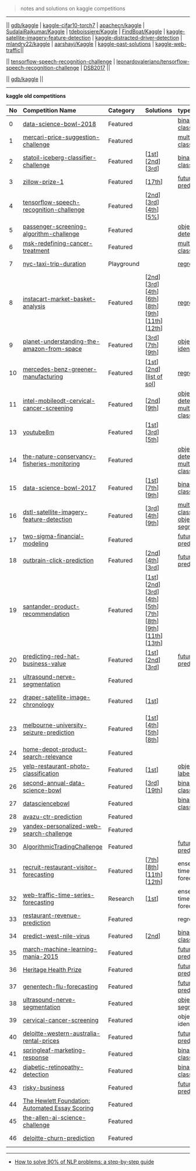 

> notes and solutions on kaggle competitions

---------

|| [gdb/kaggle](https://github.com/gdb/kaggle) | [kaggle-cifar10-torch7](https://github.com/nagadomi/kaggle-cifar10-torch7) | [apachecn/kaggle](https://github.com/apachecn/kaggle) | [SudalaiRajkumar/Kaggle](https://github.com/SudalaiRajkumar/Kaggle) | [tdeboissiere/Kaggle](https://github.com/tdeboissiere/Kaggle) | [FindBoat/Kaggle](https://github.com/FindBoat/Kaggle) | [kaggle-satellite-imagery-feature-detection](https://github.com/toshi-k/kaggle-satellite-imagery-feature-detection) | [kaggle-distracted-driver-detection](https://github.com/toshi-k/kaggle-distracted-driver-detection) | [mlandry22/kaggle](https://github.com/mlandry22/kaggle) | [aarshayj/Kaggle](https://github.com/aarshayj/Kaggle) | [kaggle-past-solutions](https://github.com/EliotAndres/kaggle-past-solutions) | [kaggle-web-traffic](https://github.com/Arturus/kaggle-web-traffic)||

|| [tensorflow-speech-recognition-challenge](https://github.com/ace19-dev/tensorflow-speech-recognition-challenge) | [leonardovaleriano/tensorflow-speech-recognition-challenge](https://github.com/leonardovaleriano/tensorflow-speech-recognition-challenge) | [DSB2017](https://github.com/lfz/DSB2017) ||


|| [gdb/kaggle](https://github.com/gdb/kaggle) ||

-------------------

**kaggle old competitions**

| **No** | **Competition Name** | **Category** | **Solutions** | **type** | **Eval metric**  |**Tests**
|:-------|:----------------------------------|:------------------------------|:--------------------------------| :-----|:-----|:---------|
|  0  |    [data-science-bowl-2018](https://www.kaggle.com/c/data-science-bowl-2018)  |   Featured |   | [binary-classification](https://www.kaggle.com/tags/binary-classification) | intersection over union (IoU)   | |
|   1  |   [mercari-price-suggestion-challenge](https://www.kaggle.com/c/mercari-price-suggestion-challenge) | Featured   |   | [multiclass-classification](https://www.kaggle.com/tags/multiclass-classification) | RMSLE | |
|  2    |  [statoil-iceberg-classifier-challenge](https://www.kaggle.com/c/statoil-iceberg-classifier-challenge)      |  Featured        |      [[1st](https://www.kaggle.com/c/statoil-iceberg-classifier-challenge/discussion/48241)][[2nd](https://www.kaggle.com/c/statoil-iceberg-classifier-challenge/discussion/48294)] [[3rd](https://www.kaggle.com/c/statoil-iceberg-classifier-challenge/discussion/48207)]     | [binary-classification](https://www.kaggle.com/tags/binary-classification)  |     LogLoss     | Done  |
|  3    | [zillow-prize-1](https://www.kaggle.com/c/zillow-prize-1)       |  Featured      | [[17th](https://www.kaggle.com/c/zillow-prize-1/discussion/47434)]         |  [future-prediction](https://www.kaggle.com/tags/future-prediction)    |   MeanAbsoluteError       |     |
|  4    |  [tensorflow-speech-recognition-challenge](https://www.kaggle.com/c/tensorflow-speech-recognition-challenge)      |  Featured        | [[2nd](https://www.kaggle.com/c/tensorflow-speech-recognition-challenge/discussion/47715)] [[3rd](https://www.kaggle.com/c/tensorflow-speech-recognition-challenge/discussion/47722)] [[4th](https://www.kaggle.com/c/tensorflow-speech-recognition-challenge/discussion/47674)]  [[5%](https://www.kaggle.com/c/tensorflow-speech-recognition-challenge/discussion/47687)]      |      |     Multiclass Accuracy      |     |
|  5    |  [passenger-screening-algorithm-challenge](https://www.kaggle.com/c/passenger-screening-algorithm-challenge)      |  Featured        |          | [object-detection](https://www.kaggle.com/tags/object-detection)     |     LogLoss     |     |
|  6    |  [msk-redefining-cancer-treatment](https://www.kaggle.com/c/msk-redefining-cancer-treatment)      |  Featured        |          |  [multiclass-classification](https://www.kaggle.com/tags/multiclass-classification)    |     Multi Class Log Loss     |     |
|  7    |  [nyc-taxi-trip-duration](https://www.kaggle.com/c/nyc-taxi-trip-duration)      |  Playground         |          |  [regression](https://www.kaggle.com/tags/regression)    |     Multi Class Log Loss     |     |
|  8    |  [instacart-market-basket-analysis](https://www.kaggle.com/c/instacart-market-basket-analysis)      |  Featured          |   [[2nd](https://www.kaggle.com/c/instacart-market-basket-analysis/discussion/38143)]  [[3rd](https://www.kaggle.com/c/instacart-market-basket-analysis/discussion/38097)] [[4th](https://www.kaggle.com/c/instacart-market-basket-analysis/discussion/38102)] [[6th](https://www.kaggle.com/c/instacart-market-basket-analysis/discussion/38112)] [[8th](https://www.kaggle.com/c/instacart-market-basket-analysis/discussion/38161)] [[9th](https://www.kaggle.com/c/instacart-market-basket-analysis/discussion/38100)] [[11th](https://www.kaggle.com/c/instacart-market-basket-analysis/discussion/38126)] [[12th](https://www.kaggle.com/c/instacart-market-basket-analysis/discussion/38110)]      |   [regression](https://www.kaggle.com/tags/regression)    |     mean F1 score     |     |
|  9    |  [planet-understanding-the-amazon-from-space](https://www.kaggle.com/c/planet-understanding-the-amazon-from-space)      |  Featured          |   [[3rd](https://www.kaggle.com/c/planet-understanding-the-amazon-from-space/discussion/38831)] [[7th](https://www.kaggle.com/c/planet-understanding-the-amazon-from-space/discussion/36955)] [[9th](https://www.kaggle.com/c/planet-understanding-the-amazon-from-space/discussion/36887)]     |  [object-identification](https://www.kaggle.com/tags/object-identification)    |     mean F1 score     |     |
|  10   |  [mercedes-benz-greener-manufacturing](https://www.kaggle.com/c/mercedes-benz-greener-manufacturing)      |  Featured          | [[1st](https://www.kaggle.com/c/mercedes-benz-greener-manufacturing/discussion/37700)]  [[2nd](https://www.kaggle.com/c/mercedes-benz-greener-manufacturing/discussion/36390)]  [[list of sol](https://www.kaggle.com/c/mercedes-benz-greener-manufacturing/discussion/36176)]       |  [regression](https://www.kaggle.com/tags/regression)    |     R^2     |     |
|  11    |  [intel-mobileodt-cervical-cancer-screening](https://www.kaggle.com/c/intel-mobileodt-cervical-cancer-screening)      |  Featured          | [[2nd](https://www.kaggle.com/c/intel-mobileodt-cervical-cancer-screening/discussion/35478)]   [[9th](https://www.kaggle.com/c/intel-mobileodt-cervical-cancer-screening/discussion/35104)]        |  [object-detection](https://www.kaggle.com/tags/object-detection), [multiclass-classification](https://www.kaggle.com/tags/multiclass-classification)    |    logloss    |     |
|  13   |  [youtube8m](https://www.kaggle.com/c/youtube8m)      |  Featured          | [[1st](https://www.kaggle.com/c/youtube8m/discussion/35063)]  [[3rd](https://www.kaggle.com/c/youtube8m/discussion/36541)]  [[5th](https://www.kaggle.com/c/youtube8m/discussion/34751)]        |      |     GAP    |     |
|  14    |  [the-nature-conservancy-fisheries-monitoring](https://www.kaggle.com/c/the-nature-conservancy-fisheries-monitoring)      |  Featured          |          | [object-detection](https://www.kaggle.com/tags/object-detection), [multiclass-classification](https://www.kaggle.com/tags/multiclass-classification)    |     logloss     |     |
|  15    |  [data-science-bowl-2017](https://www.kaggle.com/c/data-science-bowl-2017)      |  Featured          | [[1st](https://github.com/lfz/DSB2017)] [[7th](https://www.kaggle.com/c/data-science-bowl-2017/discussion/31576)] [[9th](https://www.kaggle.com/c/data-science-bowl-2017/discussion/31548)]         |  [binary-classification](https://www.kaggle.com/tags/binary-classification)    |     LogLoss    |     |
|  16   |  [dstl-satellite-imagery-feature-detection](https://www.kaggle.com/c/dstl-satellite-imagery-feature-detection)      |  Featured          |   [[3rd](https://www.kaggle.com/c/dstl-satellite-imagery-feature-detection/discussion/31419)]  [[4th](https://www.kaggle.com/c/dstl-satellite-imagery-feature-detection/discussion/31505)]  [[9th](https://www.kaggle.com/c/dstl-satellite-imagery-feature-detection/discussion/30123)]       |  [multiclass-classification](https://www.kaggle.com/tags/multiclass-classification), [object-segmentation](https://www.kaggle.com/tags/object-segmentation)    |     Jaccard    |     |
|  17    |  [two-sigma-financial-modeling](https://www.kaggle.com/c/two-sigma-financial-modeling)      |  Featured          |          |     [future-prediction](https://www.kaggle.com/tags/future-prediction) |     R2    |     |
|  18   |  [outbrain-click-prediction](https://www.kaggle.com/c/outbrain-click-prediction)      |  Featured          |   [[2nd](https://www.kaggle.com/c/outbrain-click-prediction/discussion/27977)]  [[4th](https://www.kaggle.com/c/outbrain-click-prediction/discussion/27926)]  [[3rd](https://www.kaggle.com/c/outbrain-click-prediction/discussion/27923)]  |   [future-prediction](https://www.kaggle.com/tags/future-prediction)   |     MAP@12    |     |
|  19    |  [santander-product-recommendation](https://www.kaggle.com/c/santander-product-recommendation)      |  Featured          |  [[1st](https://www.kaggle.com/c/santander-product-recommendation/discussion/26835)]  [[2nd](https://www.kaggle.com/c/santander-product-recommendation/discussion/26824)] [[3rd](https://www.kaggle.com/c/santander-product-recommendation/discussion/26899)] [[4th](https://www.kaggle.com/c/santander-product-recommendation/discussion/26845)] [[5th](https://www.kaggle.com/c/santander-product-recommendation/discussion/26841)] [[7th](https://www.kaggle.com/c/santander-product-recommendation/discussion/26802)] [[8th](https://www.kaggle.com/c/santander-product-recommendation/discussion/26838)] [[9th](https://www.kaggle.com/c/santander-product-recommendation/discussion/26809)] [[11th](https://www.kaggle.com/c/santander-product-recommendation/discussion/26823)] [[13th](https://www.kaggle.com/c/santander-product-recommendation/discussion/26816)]       |      |     MAP@7    |     |
|  20    |  [predicting-red-hat-business-value](https://www.kaggle.com/c/predicting-red-hat-business-value)      |  Featured          |    [[1st](https://www.kaggle.com/c/predicting-red-hat-business-value/discussion/23786)] [[2nd](https://www.kaggle.com/c/predicting-red-hat-business-value/discussion/23824)] [[3rd](https://www.kaggle.com/c/predicting-red-hat-business-value/discussion/23803)]     | [future-prediction](https://www.kaggle.com/tags/future-prediction)     |     area under the ROC curve   |     | 
|  21    |  [ultrasound-nerve-segmentation](https://www.kaggle.com/c/ultrasound-nerve-segmentation)      |  Featured          |          |      |      Dice coefficient    |     |
|  22    |  [draper-satellite-image-chronology](https://www.kaggle.com/c/draper-satellite-image-chronology)      |  Featured          |    [[1st](https://www.kaggle.com/c/draper-satellite-image-chronology/discussion/21936)]      |      |      Spearman's correlation coefficient    |     |
|  23    |  [melbourne-university-seizure-prediction](https://www.kaggle.com/c/melbourne-university-seizure-prediction#evaluation)      |  Featured          |   [[1st](https://www.kaggle.com/c/melbourne-university-seizure-prediction/discussion/26310)]  [[4th](https://www.kaggle.com/c/melbourne-university-seizure-prediction/discussion/26098)] [[5th](https://www.kaggle.com/c/melbourne-university-seizure-prediction/discussion/26117)] [[8th](https://www.kaggle.com/c/melbourne-university-seizure-prediction/discussion/26268)]      |      |      area under the ROC curve    |     |
|  24    |  [home-depot-product-search-relevance](https://www.kaggle.com/c/home-depot-product-search-relevance)      |  Featured          |          |      |      RMSE    |     |
|  25    |  [yelp-restaurant-photo-classification](https://www.kaggle.com/c/yelp-restaurant-photo-classification)      |  Featured          | [[1st](https://www.kaggle.com/c/yelp-restaurant-photo-classification/discussion/20517)]         |   [object-labeling](https://www.kaggle.com/tags/object-labeling)   |       Mean F1-Score   |     |
|  26    |  [second-annual-data-science-bowl](https://www.kaggle.com/c/second-annual-data-science-bowl)      |  Featured          |     [[3rd](https://www.kaggle.com/c/second-annual-data-science-bowl/discussion/19530)] [[19th](https://www.kaggle.com/c/second-annual-data-science-bowl/discussion/19521)]    |  [binary-classification](https://www.kaggle.com/tags/binary-classification)    |      CRPS   |     |
|  27    |  [datasciencebowl](https://www.kaggle.com/c/datasciencebowl)      |  Featured          |          |  [binary-classification](https://www.kaggle.com/tags/binary-classification)    |      logloss    |     |
|  28    |  [avazu-ctr-prediction](https://www.kaggle.com/c/avazu-ctr-prediction)      |  Featured          |          |      |      Logarithmic Loss   |     |
|  29    |  [yandex-personalized-web-search-challenge](https://www.kaggle.com/c/yandex-personalized-web-search-challenge)      |  Featured          |          |      |      NDCG   |     |
|  30    |  [AlgorithmicTradingChallenge](https://www.kaggle.com/c/AlgorithmicTradingChallenge)      |  Featured          |          | [future-prediction](https://www.kaggle.com/tags/future-prediction)     |      RMSE     |     |
|  31    |  [recruit-restaurant-visitor-forecasting](https://www.kaggle.com/c/recruit-restaurant-visitor-forecasting) | Featured | [[7th](https://www.kaggle.com/c/recruit-restaurant-visitor-forecasting/discussion/49259)] [[8th](https://www.kaggle.com/c/recruit-restaurant-visitor-forecasting/discussion/49166)] [[11th](https://www.kaggle.com/c/recruit-restaurant-visitor-forecasting/discussion/49177)] [[12th](https://www.kaggle.com/c/recruit-restaurant-visitor-forecasting/discussion/49251)] |   ensembling, time-series, forecasting | RMSLE   |  |
|  32   |  [web-traffic-time-series-forecasting](https://www.kaggle.com/c/web-traffic-time-series-forecasting)      |    Research    |   [[1st](https://github.com/Arturus/kaggle-web-traffic)]     | ensembling, time-series, forecasting    | SMAPE    |   Done       |
| 33 |  [restaurant-revenue-prediction](https://www.kaggle.com/c/restaurant-revenue-prediction)  | Featured    |  | regression  | RMSE |  |
|  34 | [predict-west-nile-virus](https://www.kaggle.com/c/predict-west-nile-virus)  |   Featured   | [[2nd](https://www.kaggle.com/c/predict-west-nile-virus/discussion/14869)]    |  [binary-classification](https://www.kaggle.com/tags/binary-classification)   |  area under the ROC curve  |     |  
|  35 |  [march-machine-learning-mania-2015](https://www.kaggle.com/c/march-machine-learning-mania-2015)  |  Featured        |      |     [future-prediction](https://www.kaggle.com/tags/future-prediction)  |  LogLoss    |   |
|  36 |  [Heritage Health Prize](https://www.kaggle.com/c/hhp)  |  Featured        |      |     [future-prediction](https://www.kaggle.com/tags/future-prediction)  |  LogLoss    |   |
|  37 |  [genentech-flu-forecasting](https://www.kaggle.com/c/genentech-flu-forecasting)  |  Featured        |      |     [future-prediction](https://www.kaggle.com/tags/future-prediction)  |  LogLoss    |   |
|  38 |  [ultrasound-nerve-segmentation](https://www.kaggle.com/c/ultrasound-nerve-segmentation)  |  Featured        |      |     [object-segmentation](https://www.kaggle.com/tags/object-segmentation)  |   Dice coefficient    |   |
|  39 |  [cervical-cancer-screening](https://www.kaggle.com/c/cervical-cancer-screening)  |  Featured        |      |  object identification  |   area under the ROC curve   |   |
|  40 |  [deloitte-western-australia-rental-prices](https://www.kaggle.com/c/deloitte-western-australia-rental-prices)  |  Featured        |      |     [future-prediction](https://www.kaggle.com/tags/future-prediction)  |  RMSLE     |   |
|  41 |  [springleaf-marketing-response](https://www.kaggle.com/c/springleaf-marketing-response)  |  Featured        |      |     [binary-classification](https://www.kaggle.com/tags/binary-classification)  |   area under the ROC curve    |   |
|  42 |  [diabetic-retinopathy-detection](https://www.kaggle.com/c/diabetic-retinopathy-detection)  |  Featured        |      |     [binary-classification](https://www.kaggle.com/tags/binary-classification)  |  quadratic weighted kappa    |   |
|  43 |  [risky-business](https://www.kaggle.com/c/risky-business)  |  Featured        |      |     [future-prediction](https://www.kaggle.com/tags/future-prediction)  |  LogLoss    |   |
| 44 |  [The Hewlett Foundation: Automated Essay Scoring](https://www.kaggle.com/c/asap-aes)   |  Featured  |    |    |   quadratic weighted kappa |   |  
|  45  |  [the-allen-ai-science-challenge](https://www.kaggle.com/c/the-allen-ai-science-challenge)   | Featured  |  |  |   |  |
|  46  |   [deloitte-churn-prediction](https://www.kaggle.com/c/deloitte-churn-prediction)    |   Featured      |           |            |    Area Under the ROC Curve     |


------------------

* [How to solve 90% of NLP problems: a step-by-step guide](https://blog.insightdatascience.com/how-to-solve-90-of-nlp-problems-a-step-by-step-guide-fda605278e4e)


